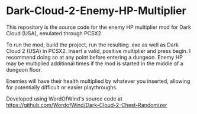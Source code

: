 # Dark-Cloud-2-Enemy-HP-Multiplier

This repository is the source code for the enemy HP multiplier mod for Dark Cloud (USA), emulated through PCSX2

To run the mod, build the project, run the resulting .exe as well as Dark Cloud 2 (USA) in PCSX2. Insert a valid, positive multiplier and press begin. I recommend doing so at any point before entering a dungeon. Enemy HP may be multiplied additional times if the mod is started in the middle of a dungeon floor.

Enemies will have their health multiplied by whatever you inserted, allowing for potentially difficult or easier playthroughs.

Developed using WordOfWind's source code at https://github.com/WordofWind/Dark-Cloud-2-Chest-Randomizer
